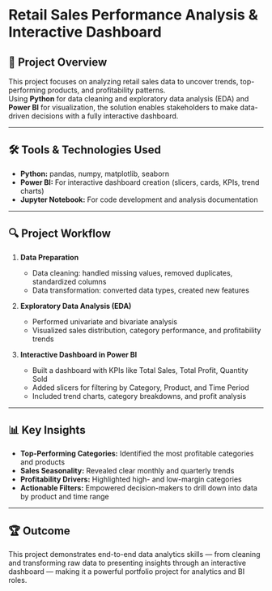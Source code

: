 # Retail Sales Performance Analysis & Interactive Dashboard  

## 📌 Project Overview  
This project focuses on analyzing retail sales data to uncover trends, top-performing products, and profitability patterns.  
Using **Python** for data cleaning and exploratory data analysis (EDA) and **Power BI** for visualization, the solution enables stakeholders to make data-driven decisions with a fully interactive dashboard.  

---

## 🛠️ Tools & Technologies Used  
- **Python:** pandas, numpy, matplotlib, seaborn  
- **Power BI:** For interactive dashboard creation (slicers, cards, KPIs, trend charts)  
- **Jupyter Notebook:** For code development and analysis documentation  

---

## 🔍 Project Workflow  
1. **Data Preparation**  
   - Data cleaning: handled missing values, removed duplicates, standardized columns  
   - Data transformation: converted data types, created new features  

2. **Exploratory Data Analysis (EDA)**  
   - Performed univariate and bivariate analysis  
   - Visualized sales distribution, category performance, and profitability trends  

3. **Interactive Dashboard in Power BI**  
   - Built a dashboard with KPIs like Total Sales, Total Profit, Quantity Sold  
   - Added slicers for filtering by Category, Product, and Time Period  
   - Included trend charts, category breakdowns, and profit analysis  

---

## 📊 Key Insights  
- **Top-Performing Categories:** Identified the most profitable categories and products  
- **Sales Seasonality:** Revealed clear monthly and quarterly trends  
- **Profitability Drivers:** Highlighted high- and low-margin categories  
- **Actionable Filters:** Empowered decision-makers to drill down into data by product and time range  

---

## 🏆 Outcome  
This project demonstrates end-to-end data analytics skills — from cleaning and transforming raw data to presenting insights through an interactive dashboard — making it a powerful portfolio project for analytics and BI roles.
